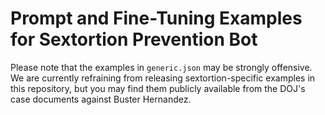 # Prompt and Fine-Tuning Examples for Sextortion Prevention Bot

Please note that the examples in `generic.json` may be strongly offensive. We are currently refraining from releasing sextortion-specific examples in this repository, but you may find them publicly available from the DOJ's case documents against Buster Hernandez.